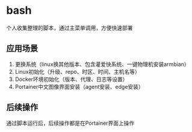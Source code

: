 # bash
个人收集整理的脚本，通过主菜单调用，方便快速部署

## 应用场景

1. 更换系统（linux换其他版本、包含灌爱快系统、一键物理机安装armbian）
2. Linux初始化（升级、repo、时区、时间、主机名等）
3. Docker环境初始化（版本、代理、日志等设置）
4. Portainer中文图像界面安装（agent安装、edge安装）

## 后续操作

通过脚本运行后，后续操作都是在Portainer界面上操作

